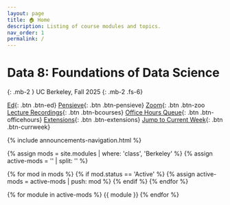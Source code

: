 ```yaml
---
layout: page
title: 🏠 Home
description: Listing of course modules and topics.
nav_order: 1
permalink: /
---
```


# **Data 8: Foundations of Data Science**

{: .mb-2 }
UC Berkeley, Fall 2025
{: .mb-2 .fs-6}

[Ed](https://edstem.org/us/courses/83132/discussion){: .btn .btn-ed}
[Pensieve](https://www.pensieve.co/student/classes/data8_fa25/my-assignments){: .btn .btn-pensieve}
[Zoom](https://berkeley.zoom.us/j/99823469216){: .btn .btn-zoo
[Lecture Recordings](https://bcourses.berkeley.edu/courses/1547037/external_tools/90481){: .btn .btn-bcourses}
[Office Hours Queue](https://oh.data8.org/){: .btn .btn-officehours}
[Extensions](https://forms.gle/8bC3hu2334NY3EHe9){: .btn .btn-extensions}
[Jump to Current Week](https://www.data8.org/fa25/#week-{{site.current_week}}){: .btn .btn-currweek}

{% include announcements-navigation.html %}

{% assign mods = site.modules | where: 'class', 'Berkeley' %}
{% assign active-mods = '' | split: '' %}

{% for mod in mods %}
{% if mod.status == 'Active' %}
{% assign active-mods = active-mods | push: mod %}
{% endif %}
{% endfor %}

{% for module in active-mods %}
{{ module }}
{% endfor %}

<script src="{{ '/assets/scripts/announcement-navigation.js' | relative_url }}"></script>
